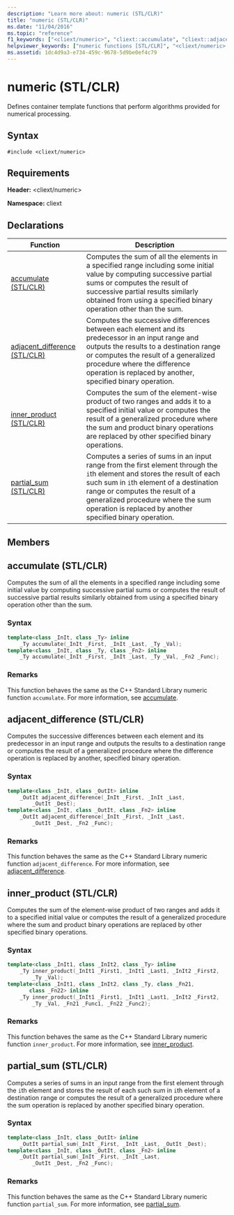 ```yaml
---
description: "Learn more about: numeric (STL/CLR)"
title: "numeric (STL/CLR)"
ms.date: "11/04/2016"
ms.topic: "reference"
f1_keywords: ["<cliext/numeric>", "cliext::accumulate", "cliext::adjacent_difference", "cliext::inner_product", "cliext::partial_sum"]
helpviewer_keywords: ["numeric functions [STL/CLR]", "<cliext/numeric> header [STL/CLR]", "<numeric> header [STL/CLR]", "accumulate function [STL/CLR]", "adjacent_difference function [STL/CLR]", "inner_product function [STL/CLR]", "partial_sum function [STL/CLR]"]
ms.assetid: 1dc4d9a3-e734-459c-9678-5d9be0ef4c79
---
```

# numeric (STL/CLR)

Defines container template functions that perform algorithms provided for numerical processing.

## Syntax

```
#include <cliext/numeric>
```

## Requirements

**Header:** \<cliext/numeric>

**Namespace:** cliext

## Declarations

|Function|Description|
|--------------|-----------------|
|[accumulate (STL/CLR)](#accumulate)|Computes the sum of all the elements in a specified range including some initial value by computing successive partial sums or computes the result of successive partial results similarly obtained from using a specified binary operation other than the sum.|
|[adjacent_difference (STL/CLR)](#adjacent_difference)|Computes the successive differences between each element and its predecessor in an input range and outputs the results to a destination range or computes the result of a generalized procedure where the difference operation is replaced by another, specified binary operation.|
|[inner_product (STL/CLR)](#inner_product)|Computes the sum of the element-wise product of two ranges and adds it to a specified initial value or computes the result of a generalized procedure where the sum and product binary operations are replaced by other specified binary operations.|
|[partial_sum (STL/CLR)](#partial_sum)|Computes a series of sums in an input range from the first element through the `i`th element and stores the result of each such sum in `i`th element of a destination range or computes the result of a generalized procedure where the sum operation is replaced by another specified binary operation.|

## Members

## <a name="accumulate"></a> accumulate (STL/CLR)

Computes the sum of all the elements in a specified range including some initial value by computing successive partial sums or computes the result of successive partial results similarly obtained from using a specified binary operation other than the sum.

### Syntax

```cpp
template<class _InIt, class _Ty> inline
    _Ty accumulate(_InIt _First, _InIt _Last, _Ty _Val);
template<class _InIt, class _Ty, class _Fn2> inline
    _Ty accumulate(_InIt _First, _InIt _Last, _Ty _Val, _Fn2 _Func);
```

### Remarks

This function behaves the same as the C++ Standard Library numeric function `accumulate`. For more information, see [accumulate](../standard-library/numeric-functions.md#accumulate).

## <a name="adjacent_difference"></a> adjacent_difference (STL/CLR)

Computes the successive differences between each element and its predecessor in an input range and outputs the results to a destination range or computes the result of a generalized procedure where the difference operation is replaced by another, specified binary operation.

### Syntax

```cpp
template<class _InIt, class _OutIt> inline
    _OutIt adjacent_difference(_InIt _First, _InIt _Last,
        _OutIt _Dest);
template<class _InIt, class _OutIt, class _Fn2> inline
    _OutIt adjacent_difference(_InIt _First, _InIt _Last,
        _OutIt _Dest, _Fn2 _Func);
```

### Remarks

This function behaves the same as the C++ Standard Library numeric function `adjacent_difference`. For more information, see [adjacent_difference](../standard-library/numeric-functions.md#adjacent_difference).

## <a name="inner_product"></a> inner_product (STL/CLR)

Computes the sum of the element-wise product of two ranges and adds it to a specified initial value or computes the result of a generalized procedure where the sum and product binary operations are replaced by other specified binary operations.

### Syntax

```cpp
template<class _InIt1, class _InIt2, class _Ty> inline
    _Ty inner_product(_InIt1 _First1, _InIt1 _Last1, _InIt2 _First2,
        _Ty _Val);
template<class _InIt1, class _InIt2, class _Ty, class _Fn21,
       class _Fn22> inline
    _Ty inner_product(_InIt1 _First1, _InIt1 _Last1, _InIt2 _First2,
        _Ty _Val, _Fn21 _Func1, _Fn22 _Func2);
```

### Remarks

This function behaves the same as the C++ Standard Library numeric function `inner_product`. For more information, see [inner_product](../standard-library/numeric-functions.md#inner_product).

## <a name="partial_sum"></a> partial_sum (STL/CLR)

Computes a series of sums in an input range from the first element through the `i`th element and stores the result of each such sum in `i`th element of a destination range or computes the result of a generalized procedure where the sum operation is replaced by another specified binary operation.

### Syntax

```cpp
template<class _InIt, class _OutIt> inline
    _OutIt partial_sum(_InIt _First, _InIt _Last, _OutIt _Dest);
template<class _InIt, class _OutIt, class _Fn2> inline
    _OutIt partial_sum(_InIt _First, _InIt _Last,
        _OutIt _Dest, _Fn2 _Func);
```

### Remarks

This function behaves the same as the C++ Standard Library numeric function `partial_sum`. For more information, see [partial_sum](../standard-library/numeric-functions.md#partial_sum).
